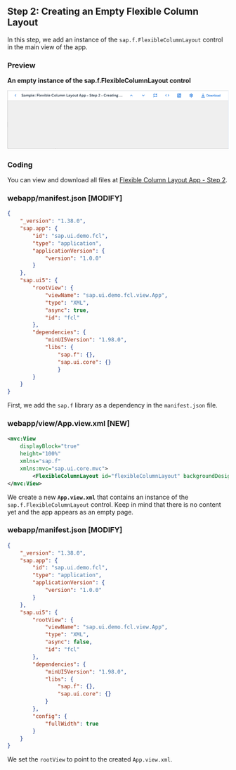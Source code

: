 <!-- loiobf38e4de70084477b9e104bf6f6d7737 -->

## Step 2: Creating an Empty Flexible Column Layout

In this step, we add an instance of the `sap.f.FlexibleColumnLayout` control in the main view of the app.



<a name="loiobf38e4de70084477b9e104bf6f6d7737__section_ed2_4dd_lbb"/>

### Preview

  
  
**An empty instance of the sap.f.FlexibleColumnLayout control**

![](images/loio533d16592a7046e195278bf367507756_LowRes.png "An empty instance of the sap.f.FlexibleColumnLayout control")



<a name="loiobf38e4de70084477b9e104bf6f6d7737__section_yzh_v3j_l4b"/>

### Coding

You can view and download all files at [Flexible Column Layout App - Step 2](https://ui5.sap.com/#/sample/sap.f.tutorial.fcl.02/preview).



<a name="loiobf38e4de70084477b9e104bf6f6d7737__section_cyn_x3j_l4b"/>

### webapp/manifest.json \[MODIFY\]

```json
{
	"_version": "1.38.0",
	"sap.app": {
		"id": "sap.ui.demo.fcl",
		"type": "application",
		"applicationVersion": {
			"version": "1.0.0"
		}
	},
	"sap.ui5": {
		"rootView": {
			"viewName": "sap.ui.demo.fcl.view.App",
			"type": "XML",
			"async": true,
			"id": "fcl"
		},
		"dependencies": {
			"minUI5Version": "1.98.0",
			"libs": {
				"sap.f": {},
				"sap.ui.core": {}
				}
		}
	}
}
```

First, we add the `sap.f` library as a dependency in the `manifest.json` file.



<a name="loiobf38e4de70084477b9e104bf6f6d7737__section_w1v_z3j_l4b"/>

### webapp/view/App.view.xml \[NEW\]

```xml
<mvc:View
	displayBlock="true"
	height="100%"
	xmlns="sap.f"
	xmlns:mvc="sap.ui.core.mvc">
		<FlexibleColumnLayout id="flexibleColumnLayout" backgroundDesign="Solid"></FlexibleColumnLayout>
</mvc:View>
```

We create a new **`App.view.xml`** that contains an instance of the `sap.f.FlexibleColumnLayout` control. Keep in mind that there is no content yet and the app appears as an empty page.



<a name="loiobf38e4de70084477b9e104bf6f6d7737__section_fd2_4dd_lbb"/>

### webapp/manifest.json \[MODIFY\]

```json
{
	"_version": "1.38.0",
	"sap.app": {
		"id": "sap.ui.demo.fcl",
		"type": "application",
		"applicationVersion": {
			"version": "1.0.0"
		}
	},
	"sap.ui5": {
		"rootView": {
			"viewName": "sap.ui.demo.fcl.view.App",
			"type": "XML",
			"async": false,
			"id": "fcl"
		},
		"dependencies": {
			"minUI5Version": "1.98.0",
			"libs": {
				"sap.f": {},
				"sap.ui.core": {}
			}
		},
		"config": {
			"fullWidth": true
		}
	}
}
```

We set the `rootView` to point to the created `App.view.xml`.


